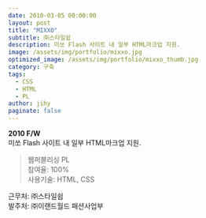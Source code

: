 ```yaml
---
date: 2010-03-05 00:00:00
layout: post
title: "MIXXO"
subtitle: ㈜스타일쉽
description: 미쏘 Flash 사이트 내 일부 HTML마크업 지원.
image: /assets/img/portfolio/mixxo.jpg
optimized_image: /assets/img/portfolio/mixxo_thumb.jpg
category: 구축
tags:
  - CSS
  - HTML
  - PL
author: jihy
paginate: false
---
```


**2010 F/W** <br>
미쏘 Flash 사이트 내 일부 HTML마크업 지원.

> 웹퍼블리싱 PL <br>
참여율: 100% <br>
사용기술: HTML, CSS

근무처: ㈜스타일쉽 <br>
발주처: ㈜이랜드월드 패션사업부